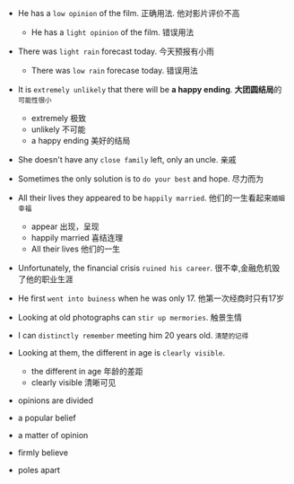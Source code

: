 

- He has a `low opinion` of the film. 正确用法. 他对影片评价不高
    - He has a `light opinion` of the film. 错误用法
- There was `light rain` forecast today. 今天预报有小雨
    - There was `low rain` forecase today. 错误用法
- It is `extremely unlikely` that there will be **a happy ending**. **大团圆结局**的`可能性很小`
    - extremely 极致
    - unlikely 不可能
    - a happy ending 美好的结局
- She doesn't have any `close family` left, only an uncle. 亲戚
- Sometimes the only solution is to `do your best` and hope. 尽力而为
- All their lives they appeared to be `happily married`. 他们的一生看起来`婚姻幸福`
    - appear 出现，呈现
    - happily married 喜结连理
    - All their lives 他们的一生
- Unfortunately, the financial crisis `ruined his career`. 很不幸,金融危机毁了他的职业生涯
- He first `went into buiness` when he was only 17. 他第一次经商时只有17岁
- Looking at old photographs can `stir up mermories`. 触景生情
- I can `distinctly remember` meeting him 20 years old. `清楚的记得`
- Looking at them, the different in age is `clearly visible`.
    - the different in age 年龄的差距
    - clearly visible 清晰可见

- opinions are divided
- a popular belief
- a matter of opinion
- firmly believe
- poles apart